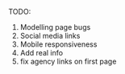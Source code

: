 TODO:
1. Modelling page bugs
2. Social media links
3. Mobile responsiveness
4. Add real info
5. fix agency links on first page
